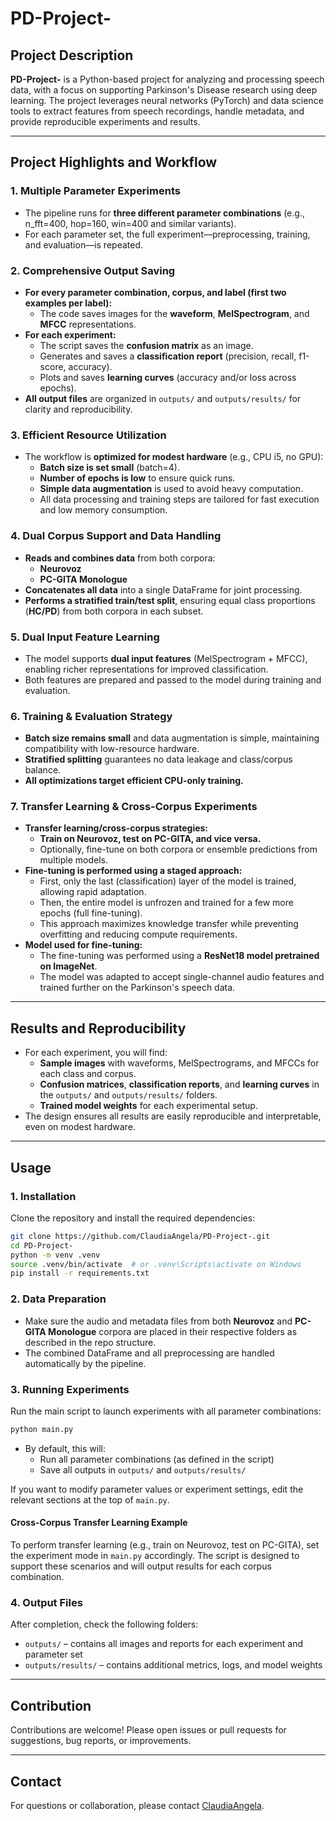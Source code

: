 # PD-Project-

## Project Description

**PD-Project-** is a Python-based project for analyzing and processing speech data, with a focus on supporting Parkinson's Disease research using deep learning. The project leverages neural networks (PyTorch) and data science tools to extract features from speech recordings, handle metadata, and provide reproducible experiments and results.

---

## Project Highlights and Workflow

### 1. Multiple Parameter Experiments

- The pipeline runs for **three different parameter combinations** (e.g., n_fft=400, hop=160, win=400 and similar variants).  
- For each parameter set, the full experiment—preprocessing, training, and evaluation—is repeated.

### 2. Comprehensive Output Saving

- **For every parameter combination, corpus, and label (first two examples per label):**
  - The code saves images for the **waveform**, **MelSpectrogram**, and **MFCC** representations.
- **For each experiment:**
  - The script saves the **confusion matrix** as an image.
  - Generates and saves a **classification report** (precision, recall, f1-score, accuracy).
  - Plots and saves **learning curves** (accuracy and/or loss across epochs).
- **All output files** are organized in `outputs/` and `outputs/results/` for clarity and reproducibility.

### 3. Efficient Resource Utilization

- The workflow is **optimized for modest hardware** (e.g., CPU i5, no GPU):
  - **Batch size is set small** (batch=4).
  - **Number of epochs is low** to ensure quick runs.
  - **Simple data augmentation** is used to avoid heavy computation.
  - All data processing and training steps are tailored for fast execution and low memory consumption.

### 4. Dual Corpus Support and Data Handling

- **Reads and combines data** from both corpora:
  - **Neurovoz**
  - **PC-GITA Monologue**
- **Concatenates all data** into a single DataFrame for joint processing.
- **Performs a stratified train/test split**, ensuring equal class proportions (**HC/PD**) from both corpora in each subset.

### 5. Dual Input Feature Learning

- The model supports **dual input features** (MelSpectrogram + MFCC), enabling richer representations for improved classification.
- Both features are prepared and passed to the model during training and evaluation.

### 6. Training & Evaluation Strategy

- **Batch size remains small** and data augmentation is simple, maintaining compatibility with low-resource hardware.
- **Stratified splitting** guarantees no data leakage and class/corpus balance.
- **All optimizations target efficient CPU-only training.**

### 7. Transfer Learning & Cross-Corpus Experiments

- **Transfer learning/cross-corpus strategies:**  
  - **Train on Neurovoz, test on PC-GITA, and vice versa.**
  - Optionally, fine-tune on both corpora or ensemble predictions from multiple models.
- **Fine-tuning is performed using a staged approach:**
  - First, only the last (classification) layer of the model is trained, allowing rapid adaptation.
  - Then, the entire model is unfrozen and trained for a few more epochs (full fine-tuning).
  - This approach maximizes knowledge transfer while preventing overfitting and reducing compute requirements.
- **Model used for fine-tuning:**  
  - The fine-tuning was performed using a **ResNet18 model pretrained on ImageNet**.  
  - The model was adapted to accept single-channel audio features and trained further on the Parkinson's speech data.

---

## Results and Reproducibility

- For each experiment, you will find:
  - **Sample images** with waveforms, MelSpectrograms, and MFCCs for each class and corpus.
  - **Confusion matrices**, **classification reports**, and **learning curves** in the `outputs/` and `outputs/results/` folders.
  - **Trained model weights** for each experimental setup.
- The design ensures all results are easily reproducible and interpretable, even on modest hardware.

---

## Usage

### 1. Installation

Clone the repository and install the required dependencies:
```bash
git clone https://github.com/ClaudiaAngela/PD-Project-.git
cd PD-Project-
python -m venv .venv
source .venv/bin/activate  # or .venv\Scripts\activate on Windows
pip install -r requirements.txt
```

### 2. Data Preparation

- Make sure the audio and metadata files from both **Neurovoz** and **PC-GITA Monologue** corpora are placed in their respective folders as described in the repo structure.
- The combined DataFrame and all preprocessing are handled automatically by the pipeline.

### 3. Running Experiments

Run the main script to launch experiments with all parameter combinations:
```bash
python main.py
```
- By default, this will:
  - Run all parameter combinations (as defined in the script)
  - Save all outputs in `outputs/` and `outputs/results/`

If you want to modify parameter values or experiment settings, edit the relevant sections at the top of `main.py`.

#### Cross-Corpus Transfer Learning Example

To perform transfer learning (e.g., train on Neurovoz, test on PC-GITA), set the experiment mode in `main.py` accordingly. The script is designed to support these scenarios and will output results for each corpus combination.

### 4. Output Files

After completion, check the following folders:
- `outputs/` – contains all images and reports for each experiment and parameter set
- `outputs/results/` – contains additional metrics, logs, and model weights

---

## Contribution

Contributions are welcome! Please open issues or pull requests for suggestions, bug reports, or improvements.

---

## Contact

For questions or collaboration, please contact [ClaudiaAngela](https://github.com/ClaudiaAngela).
